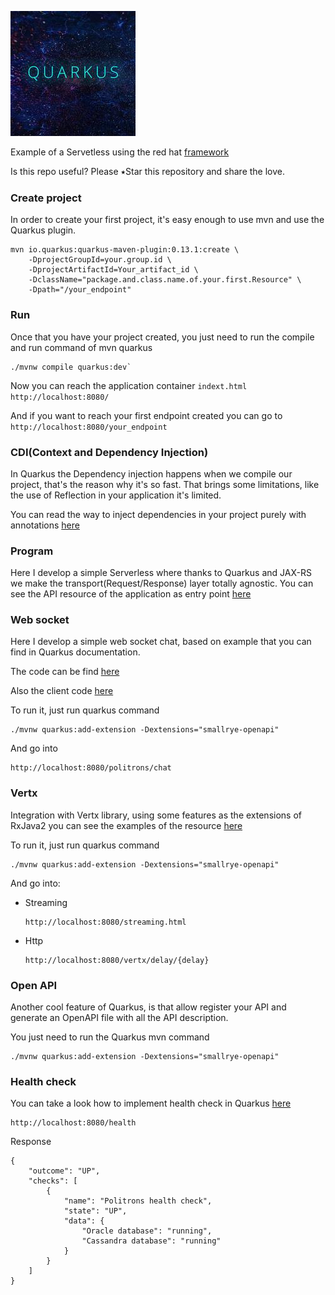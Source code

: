 ![My image](src/main/resources/img/quarkus.jpeg)

Example of a Servetless using the red hat [framework](https://quarkus.io/)

Is this repo useful? Please ⭑Star this repository and share the love.

### Create project

In order to create your first project, it's easy enough to use mvn and use the Quarkus plugin.
```
mvn io.quarkus:quarkus-maven-plugin:0.13.1:create \
    -DprojectGroupId=your.group.id \
    -DprojectArtifactId=Your_artifact_id \
    -DclassName="package.and.class.name.of.your.first.Resource" \
    -Dpath="/your_endpoint"

```

### Run 

Once that you have your project created, you just need to run the compile and run command of mvn quarkus

```
./mvnw compile quarkus:dev`
```

Now you can reach the application container `indext.html` `http://localhost:8080/`

And if you want to reach your first endpoint created you can go to `http://localhost:8080/your_endpoint`


### CDI(Context and Dependency Injection)

In Quarkus the Dependency injection happens when we compile our project, that's the reason why it's so fast.
 That brings some limitations, like the use of Reflection in your application it's limited.
 
 You can read the way to inject dependencies in your project purely with annotations [here](https://quarkus.io/guides/cdi-reference.html)
 
### Program

Here I develop a simple Serverless where thanks to Quarkus and JAX-RS we make the transport(Request/Response) layer totally agnostic.
You can see the API resource of the application as entry point [here](src/main/java/com/politrons/quarkus/resource/PolitronsQuarkusResource.java)   

### Web socket

Here I develop a simple web socket chat, based on example that you can find in Quarkus documentation.

The code can be find [here](src/main/java/com/politrons/quarkus/service/PolitronsChatService.java)

Also the client code [here](src/main/resources/META-INF/resources/chat.html)

To run it, just run quarkus command 

```
./mvnw quarkus:add-extension -Dextensions="smallrye-openapi"
```
And go into 

```
http://localhost:8080/politrons/chat
```

### Vertx

Integration with Vertx library, using some features as the extensions of RxJava2 you can see the examples of the resource [here](src/main/java/com/politrons/quarkus/resource/PolitronsVertxResource.java)

To run it, just run quarkus command 

```
./mvnw quarkus:add-extension -Dextensions="smallrye-openapi"
```
And go into:

* Streaming

    ```
    http://localhost:8080/streaming.html
    ```
* Http
    ```
    http://localhost:8080/vertx/delay/{delay}
    ```

### Open API

Another cool feature of Quarkus, is that allow register your API and generate an OpenAPI file with all the API description.

You just need to run the Quarkus mvn command

```
./mvnw quarkus:add-extension -Dextensions="smallrye-openapi"
```

### Health check

You can take a look how to implement health check in Quarkus [here](src/main/java/com/politrons/quarkus/resource/PolitronsHealthCheck.java)

```
http://localhost:8080/health
```

Response

```
{
    "outcome": "UP",
    "checks": [
        {
            "name": "Politrons health check",
            "state": "UP",
            "data": {
                "Oracle database": "running",
                "Cassandra database": "running"
            }
        }
    ]
}
```